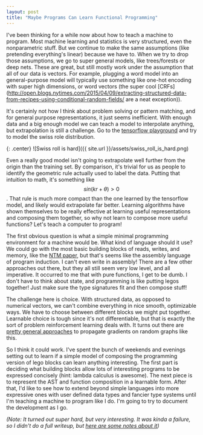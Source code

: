 ```yaml
---
layout: post
title: "Maybe Programs Can Learn Functional Programming"
---
```


I've been thinking for a while now about how to teach a machine to program.
Most machine learning and statistics is very structured, even the nonparametric stuff.
But we continue to make the same assumptions (like pretending everything's linear) because we have to.
When we try to drop those assumptions, we go to super general models, like trees/forests or deep nets.
These are great, but still mostly work under the assumption that all of our data is vectors.
For example, plugging a word model into an general-purpose model will typically use something like one-hot encoding with super high dimensions, or word vectors (the super cool [CRFs](http://open.blogs.nytimes.com/2015/04/09/extracting-structured-data-from-recipes-using-conditional-random-fields/ are a neat exception)).

It's certainly not how I think about problem solving or pattern matching, and for general purpose representations, it just seems inefficient.
With enough data and a big enough model we can teach a model to interpolate anything, but extrapolation is still a challenge.
Go to the [tensorflow playground](http://playground.tensorflow.org/#activation=tanh&regularization=L2&batchSize=15&dataset=spiral&regDataset=reg-plane&learningRate=0.01&regularizationRate=0.003&noise=10&networkShape=6,4&seed=0.80754&showTestData=false&discretize=false&percTrainData=50&x=true&y=true&xTimesY=true&xSquared=true&ySquared=true&cosX=false&sinX=true&cosY=false&sinY=true&collectStats=false&problem=classification&initZero=false) and try to model the swiss role distribution.

{: .center}
![Swiss roll is hard]({{ site.url }}/assets/swiss_roll_is_hard.png)

Even a really good model isn't going to extrapolate well further from the origin than the training set.
By comparison, it's trivial for us as people to identify the geometric rule actually used to label the data.
Putting that intuition to math, it's something like $$ sin(k r + \theta) > 0 $$.
That rule is much more compact than the one learned by the tensorflow model, and likely would extrapolate far better.
Learning algorithms have shown themselves to be really effective at learning useful representations and composing them together, so why not learn to compose more useful functions?
Let's teach a computer to program!

The first obvious question is what a simple minimal programming environment for a machine would be.
What kind of language should it use?
We could go with the most basic building blocks of reads, writes, and memory, like the [NTM paper](https://arxiv.org/abs/1410.5401), but that's seems like the assembly language of program induction.
I can't even write in assembly!
There are a few other approaches out there, but they all still seem very low level, and all imperative.
It occurred to me that with pure functions, I get to be dumb.
I don't have to think about state, and programming is like putting legos together!
Just make sure the type signatures fit and then compose stuff!

The challenge here is choice.
With structured data, as opposed to numerical vectors, we can't combine everything in nice smooth, optimizable ways.
We have to choose between different blocks we might put together.
Learnable choice is tough since it's not differentiable, but that is exactly the sort of problem reinforcement learning deals with.
It turns out there are [pretty general approaches](https://arxiv.org/abs/1506.05254) to propagate gradients on random graphs like this.

So I think it could work.
I've spent the bunch of weekends and evenings setting out to learn if a simple model of composing the programming version of lego blocks can learn anything interesting.
The first part is deciding what building blocks allow lots of interesting programs to be expressed concisely (hint: lambda calculus is awesome).
The next piece is to represent the AST and function composition in a learnable form.
After that, I'd like to see how to extend beyond simple languages into more expressive ones with user defined data types and fancier type systems until I'm teaching a machine to program like I do.
I'm going to try to document the development as I go.

*(Note: It turned out super hard, but very interesting. It was kinda a failure, so I didn't do a full writeup, but [here are some notes about it](https://imh.github.io/2016/11/22/teaching-programs-to-program-is-hard.html))*
